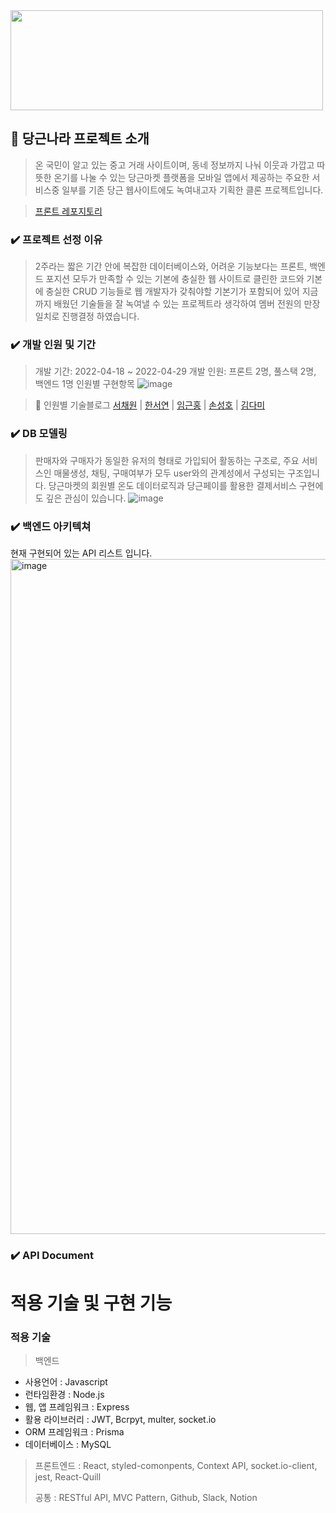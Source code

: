 <img src = "https://user-images.githubusercontent.com/98023289/166221879-d8a4c48a-09e8-485a-8368-6faebf5eb0ef.png" width="500" height="160" />


## 🥕 당근나라 프로젝트 소개

> 온 국민이 알고 있는 중고 거래 사이트이며, 동네 정보까지 나눠 이웃과 가깝고 따뜻한 온기를 나눌 수 있는 당근마켓 플랫폼을 
> 모바일 앱에서 제공하는 주요한 서비스중 일부를 기존 당근 웹사이트에도 녹여내고자 기획한 클론 프로젝트입니다.

> [프론트 레포지토리](https://github.com/wecode-bootcamp-korea/justcode-4-2nd-carrot-country-front/)

### ✔️ 프로젝트 선정 이유

> 2주라는 짧은 기간 안에 복잡한 데이터베이스와, 어려운 기능보다는 프론트, 백엔드 포지션 모두가 만족할 수 있는 기본에 충실한 웹 사이트로 
> 클린한 코드와 기본에 충실한 CRUD 기능들로 웹 개발자가 갖춰야할 기본기가 포함되어 있어 지금까지 배웠던 기술들을 잘 녹여낼 수 있는 프로젝트라 생각하여
> 멤버 전원의 만장일치로 진행결정 하였습니다.

### ✔️ 개발 인원 및 기간

> 개발 기간: 2022-04-18 ~ 2022-04-29
> 개발 인원: 프론트 2명, 풀스택 2명, 백엔드 1명
> 인원별 구현항목 
![image](https://user-images.githubusercontent.com/98023289/166177597-97ed0d70-8187-4386-87aa-d95036cf1bc5.png)

> 🚀 인원별 기술블로그
[서채원](https://chaeoff.medium.com/)  |  [한서연](https://velog.io/@hahan)   | [임근홍](https://velog.io/@xcc629)  |  [손성호](https://devshon.github.io/) |  [김다미](https://velog.io/@damdaridam)

### ✔️ DB 모델링
> 판매자와 구매자가 동일한 유저의 형태로 가입되어 활동하는 구조로, 주요 서비스인 매물생성, 채팅, 구매여부가 모두 user와의 관계성에서 구성되는 구조입니다.
> 당근마켓의 회원별 온도 데이터로직과 당근페이를 활용한 결제서비스 구현에도 깊은 관심이 있습니다. 
![image](https://user-images.githubusercontent.com/98023289/166177756-1d08ea89-6eb2-4228-8bc8-b5202290f789.png)


### ✔️ 백엔드 아키텍쳐
현재 구현되어 있는 API 리스트 입니다.
<img width="1080" alt="image" src="https://user-images.githubusercontent.com/98023289/166196353-63990d4c-12c6-4fb6-9bc8-a308a6772d2d.png">


### ✔️ API Document


# 적용 기술 및 구현 기능

### 적용 기술

> 백엔드
- 사용언어 : Javascript
- 런타임환경 : Node.js
- 웹, 앱 프레임워크 : Express
- 활용 라이브러리 : JWT, Bcrpyt, multer, socket.io
- ORM 프레임워크 : Prisma
- 데이터베이스 : MySQL
>
> 프론트엔드 : React, styled-comonpents, Context API, socket.io-client, jest, React-Quill
>
> 공통 : RESTful API, MVC Pattern, Github, Slack, Notion

